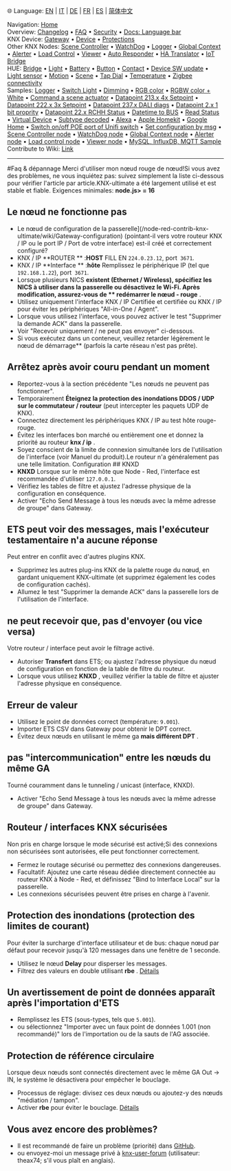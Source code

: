 🌐 Language: [EN](/node-red-contrib-knx-ultimate/wiki/FAQ-Troubleshoot) | [IT](/node-red-contrib-knx-ultimate/wiki/it-FAQ-Troubleshoot) | [DE](/node-red-contrib-knx-ultimate/wiki/de-FAQ-Troubleshoot) | [FR](/node-red-contrib-knx-ultimate/wiki/fr-FAQ-Troubleshoot) | [ES](/node-red-contrib-knx-ultimate/wiki/es-FAQ-Troubleshoot) | [简体中文](/node-red-contrib-knx-ultimate/wiki/zh-CN-FAQ-Troubleshoot)
<!-- NAV START -->
Navigation: [Home](/node-red-contrib-knx-ultimate/wiki/Home)  
Overview: [Changelog](https://github.com/Supergiovane/node-red-contrib-knx-ultimate/blob/master/CHANGELOG.md) • [FAQ](/node-red-contrib-knx-ultimate/wiki/FAQ-Troubleshoot) • [Security](/node-red-contrib-knx-ultimate/wiki/SECURITY) • [Docs: Language bar](/node-red-contrib-knx-ultimate/wiki/Docs-Language-Bar)  
KNX Device: [Gateway](/node-red-contrib-knx-ultimate/wiki/Gateway-configuration) • [Device](/node-red-contrib-knx-ultimate/wiki/Device) • [Protections](/node-red-contrib-knx-ultimate/wiki/Protections)  
Other KNX Nodes: [Scene Controller](/node-red-contrib-knx-ultimate/wiki/SceneController-Configuration) • [WatchDog](/node-red-contrib-knx-ultimate/wiki/WatchDog-Configuration) • [Logger](/node-red-contrib-knx-ultimate/wiki/Logger-Configuration) • [Global Context](/node-red-contrib-knx-ultimate/wiki/GlobalVariable) • [Alerter](/node-red-contrib-knx-ultimate/wiki/Alerter-Configuration) • [Load Control](/node-red-contrib-knx-ultimate/wiki/LoadControl-Configuration) • [Viewer](/node-red-contrib-knx-ultimate/wiki/knxUltimateViewer) • [Auto Responder](/node-red-contrib-knx-ultimate/wiki/KNXAutoResponder) • [HA Translator](/node-red-contrib-knx-ultimate/wiki/HATranslator) • [IoT Bridge](/node-red-contrib-knx-ultimate/wiki/IoT-Bridge-Configuration)  
HUE: [Bridge](/node-red-contrib-knx-ultimate/wiki/HUE+Bridge+configuration) • [Light](/node-red-contrib-knx-ultimate/wiki/HUE+Light) • [Battery](/node-red-contrib-knx-ultimate/wiki/HUE+Battery) • [Button](/node-red-contrib-knx-ultimate/wiki/HUE+Button) • [Contact](/node-red-contrib-knx-ultimate/wiki/HUE+Contact+sensor) • [Device SW update](/node-red-contrib-knx-ultimate/wiki/HUE+Device+software+update) • [Light sensor](/node-red-contrib-knx-ultimate/wiki/HUE+Light+sensor) • [Motion](/node-red-contrib-knx-ultimate/wiki/HUE+Motion) • [Scene](/node-red-contrib-knx-ultimate/wiki/HUE+Scene) • [Tap Dial](/node-red-contrib-knx-ultimate/wiki/HUE+Tapdial) • [Temperature](/node-red-contrib-knx-ultimate/wiki/HUE+Temperature+sensor) • [Zigbee connectivity](/node-red-contrib-knx-ultimate/wiki/HUE+Zigbee+connectivity)  
Samples: [Logger](/node-red-contrib-knx-ultimate/wiki/Logger-Sample) • [Switch Light](/node-red-contrib-knx-ultimate/wiki/-Sample---Switch-light) • [Dimming](/node-red-contrib-knx-ultimate/wiki/-Sample---Dimming) • [RGB color](/node-red-contrib-knx-ultimate/wiki/-Sample---RGB-Color) • [RGBW color + White](/node-red-contrib-knx-ultimate/wiki/-Sample---RGBW-Color-plus-White) • [Command a scene actuator](/node-red-contrib-knx-ultimate/wiki/-Sample---Control-a-scene-actuator) • [Datapoint 213.x 4x Setpoint](/node-red-contrib-knx-ultimate/wiki/-Sample---DPT213) • [Datapoint 222.x 3x Setpoint](/node-red-contrib-knx-ultimate/wiki/-Sample---DPT222) • [Datapoint 237.x DALI diags](/node-red-contrib-knx-ultimate/wiki/-Sample---DPT237) • [Datapoint 2.x 1 bit proprity](/node-red-contrib-knx-ultimate/wiki/-Sample---DPT2) • [Datapoint 22.x RCHH Status](/node-red-contrib-knx-ultimate/wiki/-Sample---DPT22) • [Datetime to BUS](/node-red-contrib-knx-ultimate/wiki/-Sample---DateTime-to-BUS) • [Read Status](/node-red-contrib-knx-ultimate/wiki/-Sample---Read-value-from-Device) • [Virtual Device](/node-red-contrib-knx-ultimate/wiki/-Sample---Virtual-Device) • [Subtype decoded](/node-red-contrib-knx-ultimate/wiki/-Sample---Subtype) • [Alexa](/node-red-contrib-knx-ultimate/wiki/-Sample---Alexa) • [Apple Homekit](/node-red-contrib-knx-ultimate/wiki/-Sample---Apple-Homekit) • [Google Home](/node-red-contrib-knx-ultimate/wiki/-Sample---Google-Assistant) • [Switch on/off POE port of Unifi switch](/node-red-contrib-knx-ultimate/wiki/-Sample---UnifiPOE) • [Set configuration by msg](/node-red-contrib-knx-ultimate/wiki/-Sample-setConfig) • [Scene Controller node](/node-red-contrib-knx-ultimate/wiki/Sample-Scene-Node) • [WatchDog node](/node-red-contrib-knx-ultimate/wiki/-Sample---WatchDog) • [Global Context node](/node-red-contrib-knx-ultimate/wiki/SampleGlobalContextNode) • [Alerter node](/node-red-contrib-knx-ultimate/wiki/SampleAlerter) • [Load control node](/node-red-contrib-knx-ultimate/wiki/SampleLoadControl) • [Viewer node](/node-red-contrib-knx-ultimate/wiki/knxUltimateViewer) • [MySQL, InfluxDB, MQTT Sample](/node-red-contrib-knx-ultimate/wiki/Sample-KNX2MQTT-KNX2MySQL-KNX2InfluxDB)  
Contribute to Wiki: [Link](/node-red-contrib-knx-ultimate/wiki/Manage-Wiki)
<!-- NAV END -->
---
#Faq & dépannage
Merci d'utiliser mon nœud rouge de nœud!Si vous avez des problèmes, ne vous inquiétez pas: suivez simplement la liste ci-dessous pour vérifier l'article par article.KNX-ultimate a été largement utilisé et est stable et fiable.
Exigences minimales: **node.js> = 16**
## Le nœud ne fonctionne pas
- Le nœud de configuration de la passerelle](/node-red-contrib-knx-ultimate/wiki/Gateway-configuration) (pointant-il vers votre routeur KNX / IP ou le port IP / Port de votre interface) est-il créé et correctement configuré?
- KNX / IP **ROUTER ** :**HOST** FILL EN `224.0.23.12`, port` 3671`.
- KNX / IP **Interface ** :**hôte** Remplissez le périphérique IP (tel que `192.168.1.22`), port` 3671`.
- Lorsque plusieurs NICS **existent (Ethernet / Wireless), spécifiez les NICS à utiliser dans la passerelle ou désactivez le Wi-Fi. Après modification, assurez-vous de ** redémarrer le nœud - rouge** .
- Utilisez uniquement l'interface KNX / IP Certifiée et certifiée ou KNX / IP pour éviter les périphériques "All-in-One / Agent".
- Lorsque vous utilisez l'interface, vous pouvez activer le test "Supprimer la demande ACK" dans la passerelle.
- Voir "Recevoir uniquement / ne peut pas envoyer" ci-dessous.
- Si vous exécutez dans un conteneur, veuillez retarder légèrement le nœud de démarrage** (parfois la carte réseau n'est pas prête).
## Arrêtez après avoir couru pendant un moment
- Reportez-vous à la section précédente "Les nœuds ne peuvent pas fonctionner".
- Temporairement **Éteignez la protection des inondations DDOS / UDP sur le commutateur / routeur** (peut intercepter les paquets UDP de KNX).
- Connectez directement les périphériques KNX / IP au test hôte rouge-rouge.
- Évitez les interfaces bon marché ou entièrement one et donnez la priorité au routeur **knx / ip** .
- Soyez conscient de la limite de connexion simultanée lors de l'utilisation de l'interface (voir Manuel du produit).Le routeur n'a généralement pas une telle limitation.
Configuration ## KNXD
- **KNXD** Lorsque sur le même hôte que Node - Red, l'interface est recommandée d'utiliser `127.0.0.1`.
- Vérifiez les tables de filtre et ajustez l'adresse physique de la configuration en conséquence.
- Activer "Echo Send Message à tous les nœuds avec la même adresse de groupe" dans Gateway.
## ETS peut voir des messages, mais l'exécuteur testamentaire n'a aucune réponse
Peut entrer en conflit avec d'autres plugins KNX.
- Supprimez les autres plug-ins KNX de la palette rouge du nœud, en gardant uniquement KNX-ultimate (et supprimez également les codes de configuration cachés).
- Allumez le test "Supprimer la demande ACK" dans la passerelle lors de l'utilisation de l'interface.
## ne peut recevoir que, pas d'envoyer (ou vice versa)
Votre routeur / interface peut avoir le filtrage activé.
- Autoriser **Transfert** dans ETS; ou ajustez l'adresse physique du nœud de configuration en fonction de la table de filtre du routeur.
- Lorsque vous utilisez **KNXD** , veuillez vérifier la table de filtre et ajuster l'adresse physique en conséquence.
## Erreur de valeur
- Utilisez le point de données correct (température: `9.001`).
- Importer ETS CSV dans Gateway pour obtenir le DPT correct.
- Évitez deux nœuds en utilisant le même ga **mais différent DPT** .
## pas "intercommunication" entre les nœuds du même GA
Tourné couramment dans le tunneling / unicast (interface, KNXD).
- Activer "Echo Send Message à tous les nœuds avec la même adresse de groupe" dans Gateway.
## Routeur / interfaces KNX sécurisées
Non pris en charge lorsque le mode sécurisé est activé;Si des connexions non sécurisées sont autorisées, elle peut fonctionner correctement.
- Fermez le routage sécurisé ou permettez des connexions dangereuses.
- Facultatif: Ajoutez une carte réseau dédiée directement connectée au routeur KNX à Node - Red, et définissez "Bind to Interface Local" sur la passerelle.
- Les connexions sécurisées peuvent être prises en charge à l'avenir.
## Protection des inondations (protection des limites de courant)
Pour éviter la surcharge d'interface utilisateur et de bus: chaque nœud par défaut pour recevoir jusqu'à 120 messages dans une fenêtre de 1 seconde.
- Utilisez le nœud **Delay** pour disperser les messages.
- Filtrez des valeurs en double utilisant **rbe** .
[Détails](/node-red-contrib-knx-ultimate/wiki/Protections)
## Un avertissement de point de données apparaît après l'importation d'ETS
- Remplissez les ETS (sous-types, tels que `5.001`).
- ou sélectionnez "Importer avec un faux point de données 1.001 (non recommandé)" lors de l'importation ou de la sauts de l'AG associée.
## Protection de référence circulaire
Lorsque deux nœuds sont connectés directement avec le même GA Out → IN, le système le désactivera pour empêcher le bouclage.
- Processus de réglage: divisez ces deux nœuds ou ajoutez-y des nœuds "médiation / tampon".
- Activer **rbe** pour éviter le bouclage.
[Détails](/node-red-contrib-knx-ultimate/wiki/Protections)
## Vous avez encore des problèmes?
- Il est recommandé de faire un problème (priorité) dans [GitHub](https://github.com/Supergiovane/node-red-contrib-knx-ultimate/issues).
- ou envoyez-moi un message privé à [knx-user-forum](https://knx-user-forum.de) (utilisateur: theax74; s'il vous plaît en anglais).
